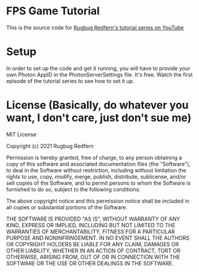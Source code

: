 # FPS Game Tutorial
This is the source code for [Rugbug Redfern's tutorial series on YouTube](https://www.youtube.com/playlist?list=PLhsVv9Uw1WzjI8fEBjBQpTyXNZ6Yp1ZLw)
# Setup
In order to set up the code and get it running, you will have to provide your own Photon AppID in the PhotonServerSettings file. It's free. Watch the first episode of the tutorial series to see how to set it up.
# License (Basically, do whatever you want, I don't care, just don't sue me)
MIT License

Copyright (c) 2021 Rugbug Redfern

Permission is hereby granted, free of charge, to any person obtaining a copy
of this software and associated documentation files (the "Software"), to deal
in the Software without restriction, including without limitation the rights
to use, copy, modify, merge, publish, distribute, sublicense, and/or sell
copies of the Software, and to permit persons to whom the Software is
furnished to do so, subject to the following conditions:

The above copyright notice and this permission notice shall be included in all
copies or substantial portions of the Software.

THE SOFTWARE IS PROVIDED "AS IS", WITHOUT WARRANTY OF ANY KIND, EXPRESS OR
IMPLIED, INCLUDING BUT NOT LIMITED TO THE WARRANTIES OF MERCHANTABILITY,
FITNESS FOR A PARTICULAR PURPOSE AND NONINFRINGEMENT. IN NO EVENT SHALL THE
AUTHORS OR COPYRIGHT HOLDERS BE LIABLE FOR ANY CLAIM, DAMAGES OR OTHER
LIABILITY, WHETHER IN AN ACTION OF CONTRACT, TORT OR OTHERWISE, ARISING FROM,
OUT OF OR IN CONNECTION WITH THE SOFTWARE OR THE USE OR OTHER DEALINGS IN THE
SOFTWARE.
